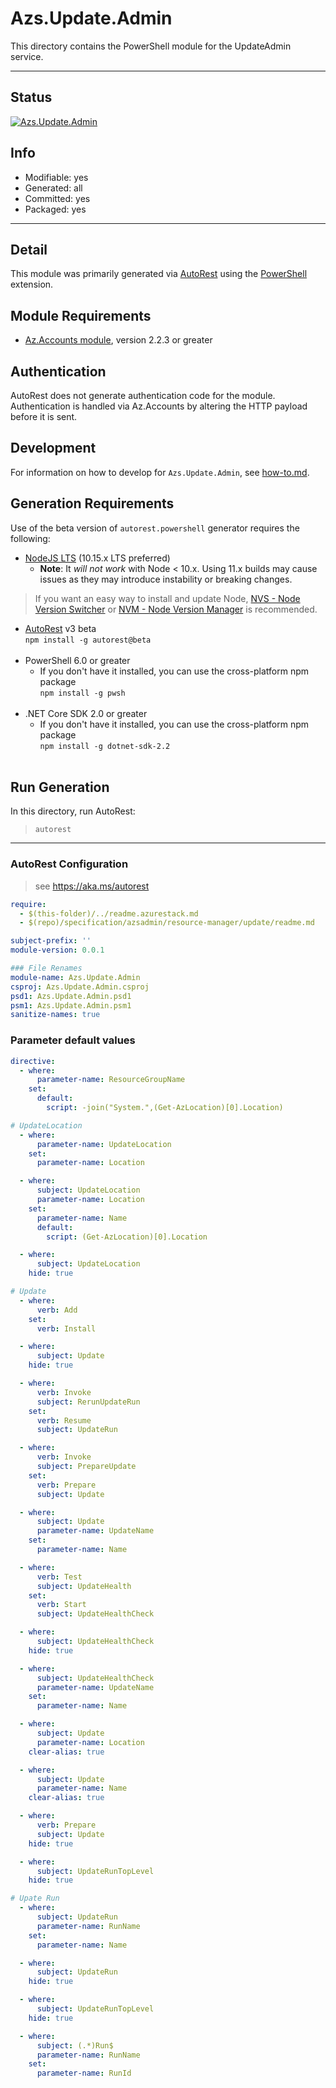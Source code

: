 <!-- region Generated -->
# Azs.Update.Admin
This directory contains the PowerShell module for the UpdateAdmin service.

---
## Status
[![Azs.Update.Admin](https://img.shields.io/powershellgallery/v/Azs.Update.Admin.svg?style=flat-square&label=Azs.Update.Admin "Azs.Update.Admin")](https://www.powershellgallery.com/packages/Azs.Update.Admin/)

## Info
- Modifiable: yes
- Generated: all
- Committed: yes
- Packaged: yes

---
## Detail
This module was primarily generated via [AutoRest](https://github.com/Azure/autorest) using the [PowerShell](https://github.com/Azure/autorest.powershell) extension.

## Module Requirements
- [Az.Accounts module](https://www.powershellgallery.com/packages/Az.Accounts/), version 2.2.3 or greater

## Authentication
AutoRest does not generate authentication code for the module. Authentication is handled via Az.Accounts by altering the HTTP payload before it is sent.

## Development
For information on how to develop for `Azs.Update.Admin`, see [how-to.md](how-to.md).
<!-- endregion -->

## Generation Requirements
Use of the beta version of `autorest.powershell` generator requires the following:
- [NodeJS LTS](https://nodejs.org) (10.15.x LTS preferred)
  - **Note**: It *will not work* with Node < 10.x. Using 11.x builds may cause issues as they may introduce instability or breaking changes.
> If you want an easy way to install and update Node, [NVS - Node Version Switcher](../nodejs/installing-via-nvs.md) or [NVM - Node Version Manager](../nodejs/installing-via-nvm.md) is recommended.
- [AutoRest](https://aka.ms/autorest) v3 beta <br>`npm install -g autorest@beta`<br>&nbsp;
- PowerShell 6.0 or greater
  - If you don't have it installed, you can use the cross-platform npm package <br>`npm install -g pwsh`<br>&nbsp;
- .NET Core SDK 2.0 or greater
  - If you don't have it installed, you can use the cross-platform npm package <br>`npm install -g dotnet-sdk-2.2`<br>&nbsp;

## Run Generation
In this directory, run AutoRest:
> `autorest`

---
### AutoRest Configuration
> see https://aka.ms/autorest

``` yaml
require:
  - $(this-folder)/../readme.azurestack.md
  - $(repo)/specification/azsadmin/resource-manager/update/readme.md

subject-prefix: ''
module-version: 0.0.1

### File Renames
module-name: Azs.Update.Admin
csproj: Azs.Update.Admin.csproj
psd1: Azs.Update.Admin.psd1
psm1: Azs.Update.Admin.psm1
sanitize-names: true
```

### Parameter default values
``` yaml
directive:
  - where:
      parameter-name: ResourceGroupName
    set:
      default:
        script: -join("System.",(Get-AzLocation)[0].Location)

# UpdateLocation
  - where:
      parameter-name: UpdateLocation
    set:
      parameter-name: Location

  - where:
      subject: UpdateLocation
      parameter-name: Location
    set:
      parameter-name: Name
      default:
        script: (Get-AzLocation)[0].Location

  - where:
      subject: UpdateLocation
    hide: true

# Update
  - where:
      verb: Add
    set:
      verb: Install

  - where:
      subject: Update
    hide: true

  - where:
      verb: Invoke
      subject: RerunUpdateRun
    set:
      verb: Resume
      subject: UpdateRun

  - where:
      verb: Invoke
      subject: PrepareUpdate
    set:
      verb: Prepare
      subject: Update

  - where:
      subject: Update
      parameter-name: UpdateName
    set:
      parameter-name: Name

  - where:
      verb: Test
      subject: UpdateHealth
    set:
      verb: Start
      subject: UpdateHealthCheck

  - where:
      subject: UpdateHealthCheck
    hide: true

  - where:
      subject: UpdateHealthCheck
      parameter-name: UpdateName
    set:
      parameter-name: Name

  - where:
      subject: Update
      parameter-name: Location
    clear-alias: true

  - where:
      subject: Update
      parameter-name: Name
    clear-alias: true

  - where:
      verb: Prepare
      subject: Update
    hide: true

  - where:
      subject: UpdateRunTopLevel
    hide: true

# Upate Run
  - where:
      subject: UpdateRun
      parameter-name: RunName
    set:
      parameter-name: Name

  - where:
      subject: UpdateRun
    hide: true

  - where:
      subject: UpdateRunTopLevel
    hide: true

  - where:
      subject: (.*)Run$
      parameter-name: RunName
    set:
      parameter-name: RunId
```
